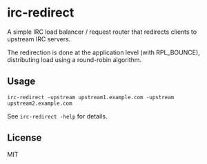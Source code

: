 # irc-redirect

A simple IRC load balancer / request router that redirects clients to upstream IRC servers.

The redirection is done at the application level (with RPL_BOUNCE), distributing load using a round-robin algorithm.

## Usage

```shell
irc-redirect -upstream upstream1.example.com -upstream upstream2.example.com
```

See `irc-redirect -help` for details.

## License

MIT
